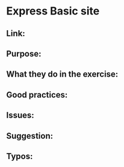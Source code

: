# Express Basic site

## Link:

## Purpose:

## What they do in the exercise:

## Good practices:

## Issues:

## Suggestion:

## Typos:
